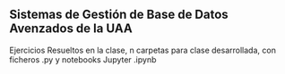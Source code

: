 <h2>Sistemas de Gestión de Base de Datos Avenzados de la UAA</h2>

Ejercicios Resueltos en la clase, n carpetas para clase desarrollada, con ficheros .py y notebooks Jupyter .ipynb
